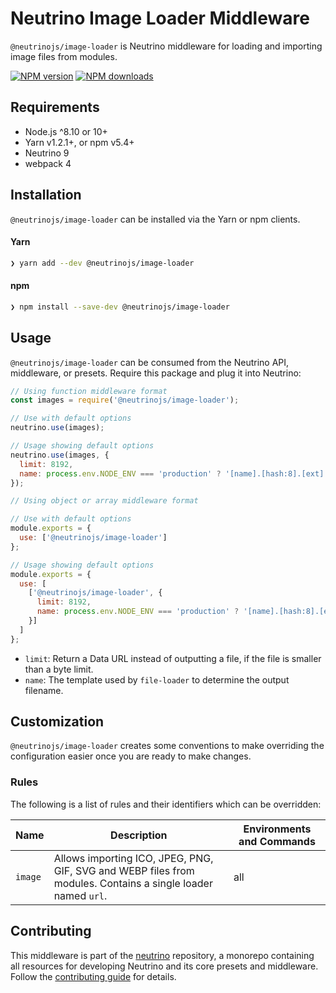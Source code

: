 # Neutrino Image Loader Middleware

`@neutrinojs/image-loader` is Neutrino middleware for loading and importing image files from modules.

[![NPM version][npm-image]][npm-url]
[![NPM downloads][npm-downloads]][npm-url]

## Requirements

- Node.js ^8.10 or 10+
- Yarn v1.2.1+, or npm v5.4+
- Neutrino 9
- webpack 4

## Installation

`@neutrinojs/image-loader` can be installed via the Yarn or npm clients.

#### Yarn

```bash
❯ yarn add --dev @neutrinojs/image-loader
```

#### npm

```bash
❯ npm install --save-dev @neutrinojs/image-loader
```

## Usage

`@neutrinojs/image-loader` can be consumed from the Neutrino API, middleware, or presets. Require this package
and plug it into Neutrino:

```js
// Using function middleware format
const images = require('@neutrinojs/image-loader');

// Use with default options
neutrino.use(images);

// Usage showing default options
neutrino.use(images, {
  limit: 8192,
  name: process.env.NODE_ENV === 'production' ? '[name].[hash:8].[ext]' : '[name].[ext]'
});
```

```js
// Using object or array middleware format

// Use with default options
module.exports = {
  use: ['@neutrinojs/image-loader']
};

// Usage showing default options
module.exports = {
  use: [
    ['@neutrinojs/image-loader', {
      limit: 8192,
      name: process.env.NODE_ENV === 'production' ? '[name].[hash:8].[ext]' : '[name].[ext]'
    }]
  ]
};
```

- `limit`: Return a Data URL instead of outputting a file, if the file is smaller than a byte limit.
- `name`: The template used by `file-loader` to determine the output filename.

## Customization

`@neutrinojs/image-loader` creates some conventions to make overriding the configuration easier once you are
ready to make changes.

### Rules

The following is a list of rules and their identifiers which can be overridden:

| Name | Description | Environments and Commands |
| --- | --- | --- |
| `image` | Allows importing ICO, JPEG, PNG, GIF, SVG and WEBP files from modules. Contains a single loader named `url`. | all |

## Contributing

This middleware is part of the [neutrino](https://github.com/neutrinojs/neutrino) repository, a monorepo
containing all resources for developing Neutrino and its core presets and middleware. Follow the
[contributing guide](https://neutrinojs.org/contributing/) for details.

[npm-image]: https://img.shields.io/npm/v/@neutrinojs/image-loader.svg
[npm-downloads]: https://img.shields.io/npm/dt/@neutrinojs/image-loader.svg
[npm-url]: https://www.npmjs.com/package/@neutrinojs/image-loader
